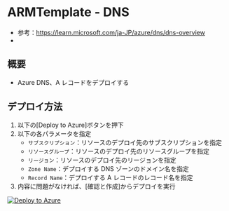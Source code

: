 # ARMTemplate - DNS

- 参考：https://learn.microsoft.com/ja-JP/azure/dns/dns-overview
- 
## 概要

- Azure DNS、A レコードをデプロイする

## デプロイ方法

1. 以下の[Deploy to Azure]ボタンを押下
2. 以下の各パラメータを指定
   - `サブスクリプション`：リソースのデプロイ先のサブスクリプションを指定
   - `リソースグループ`：リソースのデプロイ先のリソースグループを指定
   - `リージョン`：リソースのデプロイ先のリージョンを指定
   - `Zone Name`：デプロイする DNS ゾーンのドメイン名を指定
   - `Record Name`：デプロイする A レコードのレコード名を指定
3. 内容に問題がなければ、[確認と作成]からデプロイを実行

[![Deploy to Azure](https://aka.ms/deploytoazurebutton)](https://portal.azure.com/#create/Microsoft.Template/uri/https%3A%2F%2Fraw.githubusercontent.com%2Ffixer-github%2FFIXER.CloudConfigCMP%2Fdevelop%2FARMTemplate%2FNetwork%2FDNS%2FAzureDNS_template.json)